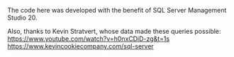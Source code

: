 The code here was developed with the benefit of SQL Server Management Studio 20.

Also, thanks to Kevin Stratvert, whose data made these queries possible:
https://www.youtube.com/watch?v=h0nxCDiD-zg&t=1s
https://www.kevincookiecompany.com/sql-server
